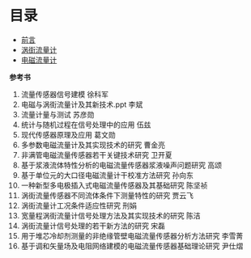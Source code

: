 
# 目录
 - [前言](https://github.com/zkjiang/-/blob/master/docs/sensor/%E5%89%8D%E8%A8%80.md)
 - [涡街流量计](https://github.com/zkjiang/-/blob/master/docs/sensor/%E6%B6%A1%E8%A1%97%E6%B5%81%E9%87%8F%E8%AE%A1.md)
 - [电磁流量计](https://github.com/zkjiang/-/blob/master/docs/sensor/%E7%94%B5%E7%A3%81%E6%B5%81%E9%87%8F%E8%AE%A1.md)

**参考书**

 1. 流量传感器信号建模                                                     徐科军
 2. 电磁与涡街流量计及其新技术.ppt                                          李斌
 3. 流量计量与测试                                                        苏彦勋
 4. 统计与随机过程在信号处理中的应用                                         伍兹     
 5. 现代传感器原理及应用                                                   葛文勋
 6. 多参数电磁流量计及其实现技术的研究                                       曹金亮
 7. 非满管电磁流量传感器若干关键技术研究                                     卫开夏
 8. 基于浆液流体特性分析的电磁流量传感器浆液噪声问题研究                        高颂
 9. 基于单位元的大口径电磁流量计干校准方法研究                                孙向东
 10. 一种新型多电极插入式电磁流量传感器及其基础研究                            陈坚祯
 11. 涡街流量传感器不同流体条件下测量特性的研究                               贾云飞
 12. 涡街流量计工况条件适应性研究                                           刑娟
 13. 宽量程涡街流量计信号处理方法及其实现技术的研究                            陈洁
 14. 涡街流量计信号处理的若干新方法的研究                                    宋磊
 15. 用于堆芯冷却剂测量的非绝缘管壁电磁流量传感器分析方法研究                   李雪菁
 16. 基于调和矢量场及电阻网络建模的电磁流量传感器基础理论研究                   尹仕熠  

